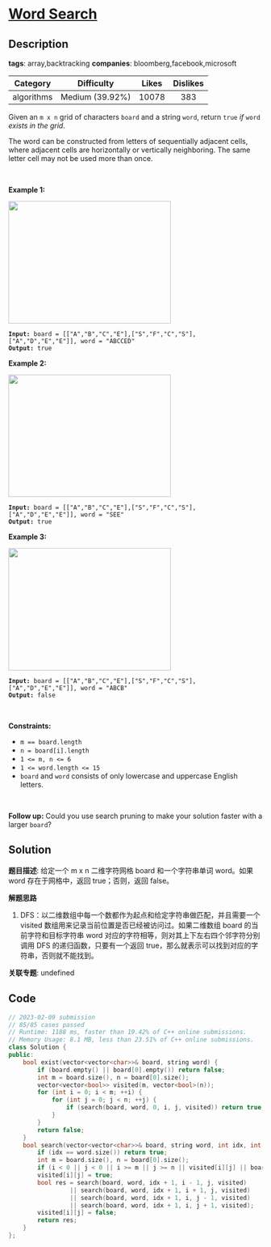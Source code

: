 # [Word Search](https://leetcode.com/problems/word-search/description/)

## Description

**tags**: array,backtracking
**companies**: bloomberg,facebook,microsoft

| Category | Difficulty | Likes | Dislikes |
| :------: | :--------: | :---: | :------: |
| algorithms | Medium (39.92%) | 10078 | 383 |

<p>Given an <code>m x n</code> grid of characters <code>board</code> and a string <code>word</code>, return <code>true</code> <em>if</em> <code>word</code> <em>exists in the grid</em>.</p>

<p>The word can be constructed from letters of sequentially adjacent cells, where adjacent cells are horizontally or vertically neighboring. The same letter cell may not be used more than once.</p>

<p>&nbsp;</p>
<p><strong>Example 1:</strong></p>
<img alt="" src="https://assets.leetcode.com/uploads/2020/11/04/word2.jpg" style="width: 322px; height: 242px;" />
<pre><code><strong>Input:</strong> board = [[&quot;A&quot;,&quot;B&quot;,&quot;C&quot;,&quot;E&quot;],[&quot;S&quot;,&quot;F&quot;,&quot;C&quot;,&quot;S&quot;],[&quot;A&quot;,&quot;D&quot;,&quot;E&quot;,&quot;E&quot;]], word = &quot;ABCCED&quot;
<strong>Output:</strong> true</code></pre>

<p><strong>Example 2:</strong></p>
<img alt="" src="https://assets.leetcode.com/uploads/2020/11/04/word-1.jpg" style="width: 322px; height: 242px;" />
<pre><code><strong>Input:</strong> board = [[&quot;A&quot;,&quot;B&quot;,&quot;C&quot;,&quot;E&quot;],[&quot;S&quot;,&quot;F&quot;,&quot;C&quot;,&quot;S&quot;],[&quot;A&quot;,&quot;D&quot;,&quot;E&quot;,&quot;E&quot;]], word = &quot;SEE&quot;
<strong>Output:</strong> true</code></pre>

<p><strong>Example 3:</strong></p>
<img alt="" src="https://assets.leetcode.com/uploads/2020/10/15/word3.jpg" style="width: 322px; height: 242px;" />
<pre><code><strong>Input:</strong> board = [[&quot;A&quot;,&quot;B&quot;,&quot;C&quot;,&quot;E&quot;],[&quot;S&quot;,&quot;F&quot;,&quot;C&quot;,&quot;S&quot;],[&quot;A&quot;,&quot;D&quot;,&quot;E&quot;,&quot;E&quot;]], word = &quot;ABCB&quot;
<strong>Output:</strong> false</code></pre>

<p>&nbsp;</p>
<p><strong>Constraints:</strong></p>

<ul>
	<li><code>m == board.length</code></li>
	<li><code>n = board[i].length</code></li>
	<li><code>1 &lt;= m, n &lt;= 6</code></li>
	<li><code>1 &lt;= word.length &lt;= 15</code></li>
	<li><code>board</code> and <code>word</code> consists of only lowercase and uppercase English letters.</li>
</ul>

<p>&nbsp;</p>
<p><strong>Follow up:</strong> Could you use search pruning to make your solution faster with a larger <code>board</code>?</p>

## Solution

**题目描述**: 给定一个 m x n 二维字符网格 board 和一个字符串单词 word。如果 word 存在于网格中，返回 true；否则，返回 false。

**解题思路**

1. DFS：以二维数组中每一个数都作为起点和给定字符串做匹配，并且需要一个 visited 数组用来记录当前位置是否已经被访问过。如果二维数组 board 的当前字符和目标字符串 word 对应的字符相等，则对其上下左右四个邻字符分别调用 DFS 的递归函数，只要有一个返回 true，那么就表示可以找到对应的字符串，否则就不能找到。

**关联专题**: undefined

## Code

```cpp
// 2023-02-09 submission
// 85/85 cases passed
// Runtime: 1188 ms, faster than 19.42% of C++ online submissions.
// Memory Usage: 8.1 MB, less than 23.51% of C++ online submissions.
class Solution {
public:
    bool exist(vector<vector<char>>& board, string word) {
        if (board.empty() || board[0].empty()) return false;
        int m = board.size(), n = board[0].size();
        vector<vector<bool>> visited(m, vector<bool>(n));
        for (int i = 0; i < m; ++i) {
            for (int j = 0; j < n; ++j) {
                if (search(board, word, 0, i, j, visited)) return true;
            }
        }
        return false;
    }
    bool search(vector<vector<char>>& board, string word, int idx, int i, int j, vector<vector<bool>>& visited) {
        if (idx == word.size()) return true;
        int m = board.size(), n = board[0].size();
        if (i < 0 || j < 0 || i >= m || j >= n || visited[i][j] || board[i][j] != word[idx]) return false;
        visited[i][j] = true;
        bool res = search(board, word, idx + 1, i - 1, j, visited)
                 || search(board, word, idx + 1, i + 1, j, visited)
                 || search(board, word, idx + 1, i, j - 1, visited)
                 || search(board, word, idx + 1, i, j + 1, visited);
        visited[i][j] = false;
        return res;
    }
};
```

